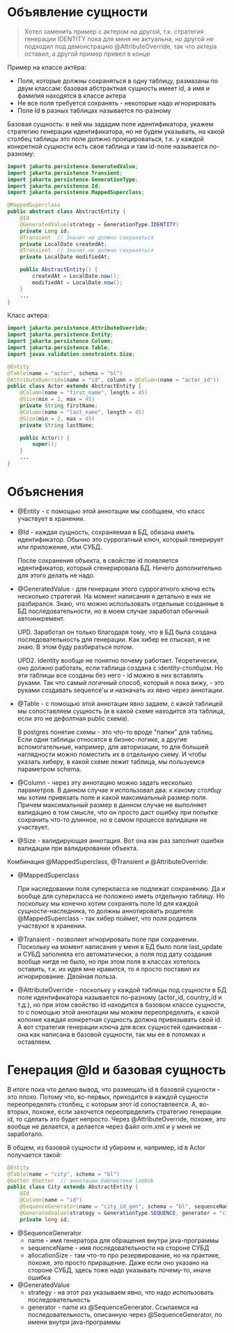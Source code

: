 # Объявление сущности

> Хотел заменить пример с актером на другой, т.к. стратегия генерации IDENTITY пока для меня не актуальна, но другой не подходил под демонстрацию @AttributeOverride, так что актера оставил, а другой пример привел в конце

Пример на классе актёра:

* Поля, которые должны сохраняться в одну таблицу, размазаны по двум классам: базовая абстрактная сущность имеет id, а имя и фамилия находятся в классе актера
* Не все поля требуется сохранять - некоторые надо игнорировать
* Поле Id в разных таблицах называется по-разному

Базовая сущность: в ней мы зададим поле идентификатора, укажем стратегию генерации идентификатора, но не будем указывать, на какой столбец таблицы это поле должно проецироваться, т.к. у каждой конкретной сущности есть своя таблица и там id-поле называется по-разному:

```java
import jakarta.persistence.GeneratedValue;
import jakarta.persistence.Transient;
import jakarta.persistence.GenerationType;
import jakarta.persistence.Id;
import jakarta.persistence.MappedSuperclass;

@MappedSuperclass
public abstract class AbstractEntity {
    @Id
    @GeneratedValue(strategy = GenerationType.IDENTITY)
    private Long id;
    @Transient  // Значит не должно сохраняться
    private LocalDate createdAt;
    @Transient  // Значит не должно сохраняться
    private LocalDate modifiedAt;

    public AbstractEntity() {
        createdAt = LocalDate.now();
        modifiedAt = LocalDate.now();
    }
    ...
}
```

Класс актера:

```java
import jakarta.persistence.AttributeOverride;
import jakarta.persistence.Entity;
import jakarta.persistence.Column;
import jakarta.persistence.Table;
import javax.validation.constraints.Size;

@Entity
@Table(name = "actor", schema = "bl")
@AttributeOverride(name = "id", column = @Column(name = "actor_id"))
public class Actor extends AbstractEntity {
    @Column(name = "first_name", length = 45)
    @Size(min = 2, max = 45)
    private String firstName;
    @Column(name = "last_name", length = 45)
    @Size(min = 2, max = 45)
    private String lastName;

    public Actor() {
        super();
    }
    ...
}
```

# Объяснения

* @Entity - с помощью этой аннотации мы сообщаем, что класс участвует в хранении.

* @Id - каждая сущность, сохраняемая в БД, обязана иметь идентификатор. Обычно это суррогатный ключ, который генерирует или приложение, или СУБД.

  После сохранения объекта, в свойстве id появляется идентификатор, который сгенерировала БД. Ничего дополнительно для этого делать не надо.

* @GeneratedValue - для генерации этого суррогатного ключа есть несколько стратегий. На момент написания я детально в них не разбирался. Знаю, что можно использовать отдельные созданные в БД последовательности, но в моем случае заработал обычный автоинкремент.

  UPD. Заработал он только благодаря тому, что в БД была создана последовательность для генерации. Как хибер ее отыскал, я не знаю. В этом буду разбираться потом.

  UPD2. Identity вообще не понятно почему работает. Теоретически, оно должно работать, если таблица создана с identity-столбцом. Но эти таблицы все созданы без него - id можно в них вставлять руками. Так что самый логичный способ, который я пока вижу, - это руками создавать sequence'ы и назначать их явно через аннотации.

* @Table - с помощью этой аннотации явно задаем, с какой таблицей мы сопоставляем сущность (и в какой схеме находится эта таблица, если это не дефолтная public схема).

  В postgres понятие схемы - это что-то вроде "папки" для таблиц. Если одни таблицы относятся в бизнес-логике, а другие вспомогательные, например, для авторизации, то для большей наглядности можно поместить их в отдельную схему. И чтобы указать хиберу, в какой схеме лежит таблица, мы пользуемся параметром schema.

* @Column - через эту аннотацию можно задать несколько параметров. В данном случае я использовал два: к какому столбцу мы хотим привязать поле и какой максимальный размер поля. Причем максимальный размер в данном случае не выполняет валидацию в том смысле, что он просто даст ошибку при попытке сохранить что-то длинное, но в самом процессе валидации не участвует.

* @Size - валидирующая аннотация. Вот она как раз заполнит ошибки валидации при валидировании объекта.

Комбинация @MappedSuperclass, @Transient и @AttributeOverride:

* @MappedSuperclass

  При наследовании поля суперкласса не подлежат сохранению. Да и вообще для суперкласса не положено иметь отдельную таблицу. Но поскольку мы конечно хотим сохранять поле Id для каждой сущности-наследника, то должны аннотировать родителя @MappedSuperclass - так хибер поймет, что поля родителя участвуют в хранении.

* @Transient - позволяет игнорировать поле при сохранении. Поскольку на момент написания у меня в БД было поле last_update и СУБД заполняла его автоматически, а поля под дату создания вообще нигде не было, но при этом поля в классах хотелось оставить, т.к. их идея мне нравится, то я просто поставил их игнорирование. Двойная польза.

* @AttributeOverride - поскольку у каждой таблицы под сущности в БД поле идентификатора называется по-разному (actor_id, country_id и т.д.), но при этом свойство Id находится в базовом классе сущности, то с помощью этой аннотации мы можем переопределить, к какой колонке каждая конкретная сущность должна привязывать свой id. А вот стратегия генерации ключа для всех сущностей одинаковая - она как написана в базовой сущности, так мы ее в потомках и оставляем.

# Генерация @Id и базовая сущность

В итоге пока что делаю вывод, что размещать id в базовой сущности - это плохо. Потому что, во-первых, приходится в каждой сущности переопределять столбец, с которым этот id сопоставляется. А, во-вторых, похоже, если захочется переопределить стратегию генерации id, то сделать это будет непросто. Через @AttributeOverride, похоже, это вообще не делается, а делается через файл orm.xml и у меня не заработало.

В общем, из базовой сущности id убираем и, например, id в Actor получается такой:

```java
@Entity
@Table(name = "city", schema = "bl")
@Getter @Setter  // аннотации библиотеки lombok
public class City extends AbstractEntity {
    @Id
    @Column(name = "id")
    @SequenceGenerator(name = "city_id_gen", schema = "bl", sequenceName = "city_id_seq", allocationSize = 1)
    @GeneratedValue(strategy = GenerationType.SEQUENCE, generator = "city_id_gen")
    private long id;
```

* @SequenceGenerator
  * name - имя генератора для обращения внутри java-программы
  * sequenceName - имя последовательности на стороне СУБД
  * allocationSize - там что-то про резервирование, но на практике, похоже, это просто приращение. Даже если оно указано на стороне СУБД, здесь тоже надо указывать почему-то, иначе ошибка
* @GeneratedValue
  * strategy - на этот раз указываем явно, что надо использовать последовательность
  * generator - name из @SequenceGenerator. Ссылаемся на последовательность, описанную через @SequenceGenerator, по имени внутри java-программы
